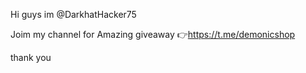 Hi guys im @DarkhatHacker75 

Joim my channel for Amazing giveaway 👉https://t.me/demonicshop

thank you











